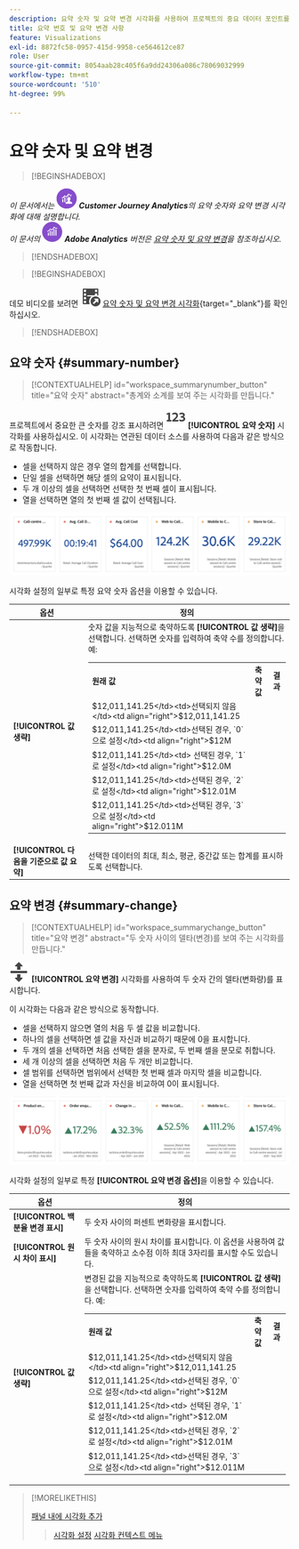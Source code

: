 ```yaml
---
description: 요약 숫자 및 요약 변경 시각화를 사용하여 프로젝트의 중요 데이터 포인트를 표시할 수 있습니다.
title: 요약 번호 및 요약 변경 사항
feature: Visualizations
exl-id: 8872fc58-0957-415d-9958-ce564612ce87
role: User
source-git-commit: 8054aab28c405f6a9dd24306a086c78069032999
workflow-type: tm+mt
source-wordcount: '510'
ht-degree: 99%

---
```


# 요약 숫자 및 요약 변경

>[!BEGINSHADEBOX]

_이 문서에서는_ ![CustomerJourneyAnalytics](/help/assets/icons/CustomerJourneyAnalytics.svg) _**Customer Journey Analytics**&#x200B;의 요약 숫자와 요약 변경 시각화에 대해 설명합니다._<br/>_이 문서의_ ![AdobeAnalytics](/help/assets/icons/AdobeAnalytics.svg) _**Adobe Analytics** 버전은 [요약 숫자 및 요약 변경](https://experienceleague.adobe.com/ko/docs/analytics/analyze/analysis-workspace/visualizations/summary-number-change)을 참조하십시오._

>[!ENDSHADEBOX]

>[!BEGINSHADEBOX]

데모 비디오를 보려면 ![VideoCheckedOut](/help/assets/icons/VideoCheckedOut.svg) [요약 숫자 및 요약 변경 시각화](https://video.tv.adobe.com/v/335564/?quality=12&learn=on){target="_blank"}를 확인하십시오.

>[!ENDSHADEBOX]

## 요약 숫자 {#summary-number}

<!-- markdownlint-disable MD034 -->

>[!CONTEXTUALHELP]
>id="workspace_summarynumber_button"
>title="요약 숫자"
>abstract="총계와 소계를 보여 주는 시각화를 만듭니다."

<!-- markdownlint-enable MD034 -->

프로젝트에서 중요한 큰 숫자를 강조 표시하려면 ![요약](/help/assets/icons/123.svg) **[!UICONTROL 요약 숫자]** 시각화를 사용하십시오. 이 시각화는 연관된 데이터 소스를 사용하여 다음과 같은 방식으로 작동합니다.

* 셀을 선택하지 않은 경우 열의 합계를 선택합니다.
* 단일 셀을 선택하면 해당 셀의 요약이 표시됩니다.
* 두 개 이상의 셀을 선택하면 선택한 첫 번째 셀이 표시됩니다.
* 열을 선택하면 열의 첫 번째 셀 값이 선택됩니다.

![요약 숫자 시각화](asses/../assets/summary-number.png)

시각화 설정의 일부로 특정 요약 숫자 옵션을 이용할 수 있습니다.

| 옵션 | 정의 |
|--- |--- |
| **[!UICONTROL 값 생략]** | 숫자 값을 지능적으로 축약하도록 **[!UICONTROL 값 생략]**&#x200B;을 선택합니다. 선택하면 숫자를 입력하여 축약 수를 정의합니다. 예:<br/><table><tr><td>**원래 값**</td><td>**축약 값**</td><td>**결과**</td></tr><tr><td>$12,011,141.25</td><td>선택되지 않음</td><td  align="right">$12,011,141.25</td></tr><tr><td>$12,011,141.25</td><td>선택된 경우, `0`으로 설정</td><td align="right">$12M</td></tr><tr><td>$12,011,141.25</td><td> 선택된 경우, `1`로 설정</td><td  align="right">$12.0M</td></tr><tr><td>$12,011,141.25</td><td>선택된 경우, `2`로 설정</td><td align="right">$12.01M</td></tr><tr><td>$12,011,141.25</td><td>선택된 경우, `3`으로 설정</td><td align="right">$12.011M</td></tr></table> |
| **[!UICONTROL 다음을 기준으로 값 요약]** | 선택한 데이터의 최대, 최소, 평균, 중간값 또는 합계를 표시하도록 선택합니다. |

## 요약 변경 {#summary-change}

<!-- markdownlint-disable MD034 -->

>[!CONTEXTUALHELP]
>id="workspace_summarychange_button"
>title="요약 변경"
>abstract="두 숫자 사이의 델타(변경)를 보여 주는 시각화를 만듭니다."

<!-- markdownlint-enable MD034 -->


![MoveUpDown](/help/assets/icons/MoveUpDown.svg) **[!UICONTROL 요약 변경]** 시각화를 사용하여 두 숫자 간의 델타(변화량)를 표시합니다. <!-- This is applicable for AA, not CJA: The green and red color of the Summary Change can be controlled through [custom event polarity](https://experienceleague.adobe.com/docs/analytics/admin/admin-tools/success-events/success-event.html) or a calculated metric's [Show Upward Trend As](https://experienceleague.adobe.com/docs/analytics/components/calculated-metrics/calcmetric-workflow/cm-build-metrics.html) option.-->

<!--
The green and red color of the Summary Change can be controlled through [custom event polarity](https://experienceleague.adobe.com/docs/analytics/admin/admin/c-manage-report-suites/c-edit-report-suites/conversion-var-admin/c-success-events/success-event.md) or a calculated metric's [Show Upward Trend As](https://experienceleague.adobe.com/docs/analytics/components/calculated-metrics/calcmetric-workflow/cm-build-metrics.html) option.
-->

이 시각화는 다음과 같은 방식으로 동작합니다.

* 셀을 선택하지 않으면 열의 처음 두 셀 값을 비교합니다.
* 하나의 셀을 선택하면 셀 값을 자신과 비교하기 때문에 0을 표시합니다.
* 두 개의 셀을 선택하면 처음 선택한 셀을 분자로, 두 번째 셀을 분모로 취합니다.
* 세 개 이상의 셀을 선택하면 처음 두 개만 비교합니다.
* 셀 범위를 선택하면 범위에서 선택한 첫 번째 셀과 마지막 셀을 비교합니다.
* 열을 선택하면 첫 번째 값과 자신을 비교하여 0이 표시됩니다.


![두 숫자 사이의 델타를 보여 주는 요약 변경 시각화.](assets/summary-change.png)


시각화 설정의 일부로 특정 **[!UICONTROL 요약 변경 옵션]**&#x200B;을 이용할 수 있습니다.

| 옵션 | 정의 |
|--- |--- |
| **[!UICONTROL 백분율 변경 표시]** | 두 숫자 사이의 퍼센트 변화량을 표시합니다. |
| **[!UICONTROL 원시 차이 표시]** | 두 숫자 사이의 원시 차이를 표시합니다. 이 옵션을 사용하여 값들을 축약하고 소수점 이하 최대 3자리를 표시할 수도 있습니다. |
| **[!UICONTROL 값 생략]** | 변경된 값을 지능적으로 축약하도록 **[!UICONTROL 값 생략]**&#x200B;을 선택합니다. 선택하면 숫자를 입력하여 축약 수를 정의합니다. 예:<br/><table><tr><td>**원래 값**</td><td>**축약 값**</td><td>**결과**</td></tr><tr><td>$12,011,141.25</td><td>선택되지 않음</td><td  align="right">$12,011,141.25</td></tr><tr><td>$12,011,141.25</td><td>선택된 경우, `0`으로 설정</td><td align="right">$12M</td></tr><tr><td>$12,011,141.25</td><td> 선택된 경우, `1`로 설정</td><td  align="right">$12.0M</td></tr><tr><td>$12,011,141.25</td><td>선택된 경우, `2`로 설정</td><td align="right">$12.01M</td></tr><tr><td>$12,011,141.25</td><td>선택된 경우, `3`으로 설정</td><td align="right">$12.011M</td></tr></table> |

>[!MORELIKETHIS]
>
>[패널 내에 시각화 추가](/help/analysis-workspace/visualizations/freeform-analysis-visualizations.md#add-visualizations-to-a-panel)
>>[시각화 설정](/help/analysis-workspace/visualizations/freeform-analysis-visualizations.md#settings)
>>[시각화 컨텍스트 메뉴](/help/analysis-workspace/visualizations/freeform-analysis-visualizations.md#context-menu)
>
